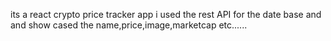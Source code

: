 its a react crypto price tracker app i used the rest API for the date base and and show cased the
name,price,image,marketcap etc......
